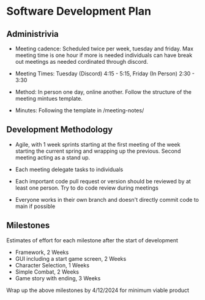 # Software Development Plan

## Administrivia
* Meeting cadence: Scheduled twice per week, tuesday and friday. Max meeting time is one hour if more is needed individuals can have break out meetings as needed cordinated through discord.

* Meeting Times: Tuesday (Discord) 4:15 - 5:15, Friday (In Person) 2:30 - 3:30

* Method: In person one day, online another. Follow the structure of the meeting mintues template.

* Minutes: Following the template in /meeting-notes/


## Development Methodology
* Agile, with 1 week sprints starting at the first meeting of the week starting the current spring and wrapping up the previous. Second meeting acting as a stand up.

* Each meeting delegate tasks to individuals 

* Each important code pull request or version should be reviewed by at least one person. Try to do code review during meetings

* Everyone works in their own branch and doesn't directly commit code to main if possible

## Milestones
Estimates of effort for each milestone after the start of development

* Framework, 2 Weeks
* GUI including a start game screen, 2 Weeks
* Character Selection, 1 Weeks
* Simple Combat, 2 Weeks
* Game story with ending, 3 Weeks

Wrap up the above milestones by 4/12/2024 for minimum viable product